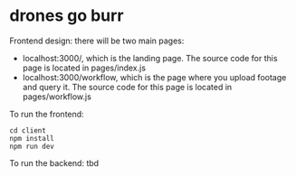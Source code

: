 # drones go burr

Frontend design: there will be two main pages: 
- localhost:3000/, which is the landing page. The source code for this page is located in pages/index.js
- localhost:3000/workflow, which is the page where you upload footage and query it. The source code for this page is located in pages/workflow.js

To run the frontend:
```
cd client
npm install
npm run dev
```

To run the backend:
tbd